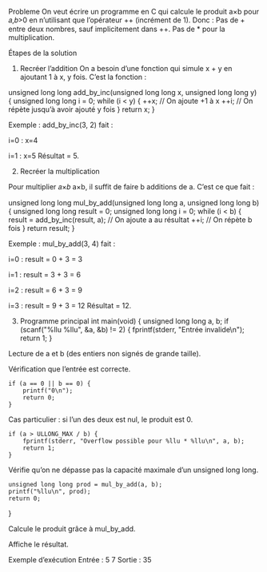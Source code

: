 Probleme 
On veut écrire un programme en C qui calcule le produit 
a×b pour 𝑎,𝑏>0 en n’utilisant que l’opérateur ++ (incrément de 1).
Donc :
Pas de + entre deux nombres, sauf implicitement dans ++.
Pas de * pour la multiplication.

Étapes de la solution
1. Recréer l’addition
On a besoin d’une fonction qui simule x + y en ajoutant 1 à x, y fois.
C’est la fonction :

unsigned long long add_by_inc(unsigned long long x, unsigned long long y) {
    unsigned long long i = 0;
    while (i < y) {
        ++x;   // On ajoute +1 à x
        ++i;   // On répète jusqu’à avoir ajouté y fois
    }
    return x;
}


Exemple : add_by_inc(3, 2) fait :

i=0 : x=4

i=1 : x=5
Résultat = 5.

2. Recréer la multiplication

Pour multiplier 𝑎×𝑏
a×b, il suffit de faire b additions de a.
C’est ce que fait :

unsigned long long mul_by_add(unsigned long long a, unsigned long long b) {
    unsigned long long result = 0;
    unsigned long long i = 0;
    while (i < b) {
        result = add_by_inc(result, a); // On ajoute a au résultat
        ++i; // On répète b fois
    }
    return result;
}


Exemple : mul_by_add(3, 4) fait :

i=0 : result = 0 + 3 = 3

i=1 : result = 3 + 3 = 6

i=2 : result = 6 + 3 = 9

i=3 : result = 9 + 3 = 12
Résultat = 12.

3. Programme principal
int main(void) {
    unsigned long long a, b;
    if (scanf("%llu %llu", &a, &b) != 2) {
        fprintf(stderr, "Entrée invalide\n");
        return 1;
    }


Lecture de a et b (des entiers non signés de grande taille).

Vérification que l’entrée est correcte.

    if (a == 0 || b == 0) {
        printf("0\n");
        return 0;
    }


Cas particulier : si l’un des deux est nul, le produit est 0.

    if (a > ULLONG_MAX / b) {
        fprintf(stderr, "Overflow possible pour %llu * %llu\n", a, b);
        return 1;
    }


Vérifie qu’on ne dépasse pas la capacité maximale d’un unsigned long long.

    unsigned long long prod = mul_by_add(a, b);
    printf("%llu\n", prod);
    return 0;
}


Calcule le produit grâce à mul_by_add.

Affiche le résultat.

Exemple d’exécution
Entrée : 5 7
Sortie : 35
